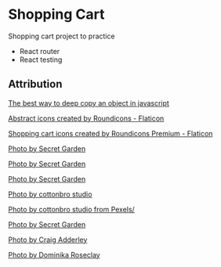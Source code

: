 # Shopping Cart

Shopping cart project to practice

- React router
- React testing

## Attribution

<a href="https://code.tutsplus.com/articles/the-best-way-to-deep-copy-an-object-in-javascript--cms-39655">The best way to deep copy an object in javascript</a>

<a href="https://www.flaticon.com/free-icons/abstract" title="abstract icons">Abstract icons created by Roundicons - Flaticon</a>

<a href="https://www.flaticon.com/free-icons/shopping-cart" title="shopping cart icons">Shopping cart icons created by Roundicons Premium - Flaticon</a>

<a href="https://www.pexels.com/photo/bouquet-of-flowers-covered-in-paper-931147/" title="bouquet of flowers covered in paper">Photo by Secret Garden</a>

<a href="https://www.pexels.com/photo/orange-tulips-in-gray-plant-pot-931154/" title="orange tulips in gray plant pot">Photo by Secret Garden</a>

<a href="https://www.pexels.com/photo/pink-and-yellow-flowers-931179/" title="pink and yellow flowers">Photo by Secret Garden</a>

<a href="https://www.pexels.com/photo/white-and-orange-flowers-on-blue-and-white-textile-4270232/" title="white and orange flowers on blue and white textile">Photo by cottonbro studio</a>

<a href="https://www.pexels.com/photo/white-flowers-in-black-vase-4273435/" title="white flowers in black vase">Photo by cottonbro studio from Pexels/</a>

<a href="https://www.pexels.com/photo/pink-bouquet-931180/" title="pink bouquet">Photo by Secret Garden</a>

<a href="https://www.pexels.com/photo/selective-focus-photo-of-rose-bouquet-2306275/" title="rose bouquet">Photo by Craig Adderley</a>

<a href="https://www.pexels.com/photo/person-holding-white-peony-bouquet-closeup-photography-1109561/" title="white peony bouquet">Photo by Dominika Roseclay</a>
